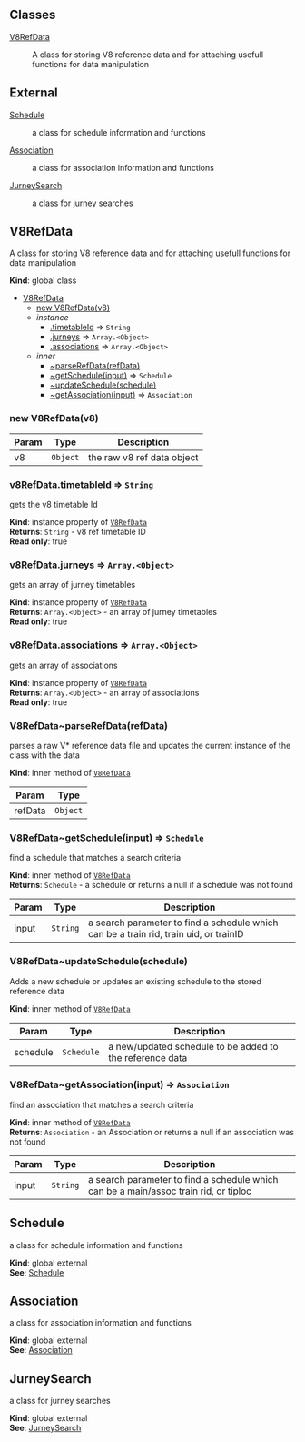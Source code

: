 ## Classes

<dl>
<dt><a href="#V8RefData">V8RefData</a></dt>
<dd><p>A class for storing V8 reference data and for attaching usefull functions for data manipulation</p>
</dd>
</dl>

## External

<dl>
<dt><a href="#external_Schedule">Schedule</a></dt>
<dd><p>a class for schedule information and functions</p>
</dd>
<dt><a href="#external_Association">Association</a></dt>
<dd><p>a class for association information and functions</p>
</dd>
<dt><a href="#external_JurneySearch">JurneySearch</a></dt>
<dd><p>a class for jurney searches</p>
</dd>
</dl>

<a name="V8RefData"></a>

## V8RefData
A class for storing V8 reference data and for attaching usefull functions for data manipulation

**Kind**: global class  

* [V8RefData](#V8RefData)
    * [new V8RefData(v8)](#new_V8RefData_new)
    * _instance_
        * [.timetableId](#V8RefData+timetableId) ⇒ <code>String</code>
        * [.jurneys](#V8RefData+jurneys) ⇒ <code>Array.&lt;Object&gt;</code>
        * [.associations](#V8RefData+associations) ⇒ <code>Array.&lt;Object&gt;</code>
    * _inner_
        * [~parseRefData(refData)](#V8RefData..parseRefData)
        * [~getSchedule(input)](#V8RefData..getSchedule) ⇒ <code>Schedule</code>
        * [~updateSchedule(schedule)](#V8RefData..updateSchedule)
        * [~getAssociation(input)](#V8RefData..getAssociation) ⇒ <code>Association</code>

<a name="new_V8RefData_new"></a>

### new V8RefData(v8)

| Param | Type | Description |
| --- | --- | --- |
| v8 | <code>Object</code> | the raw v8 ref data object |

<a name="V8RefData+timetableId"></a>

### v8RefData.timetableId ⇒ <code>String</code>
gets the v8 timetable Id

**Kind**: instance property of <code>[V8RefData](#V8RefData)</code>  
**Returns**: <code>String</code> - v8 ref timetable ID  
**Read only**: true  
<a name="V8RefData+jurneys"></a>

### v8RefData.jurneys ⇒ <code>Array.&lt;Object&gt;</code>
gets an array of jurney timetables

**Kind**: instance property of <code>[V8RefData](#V8RefData)</code>  
**Returns**: <code>Array.&lt;Object&gt;</code> - an array of jurney timetables  
**Read only**: true  
<a name="V8RefData+associations"></a>

### v8RefData.associations ⇒ <code>Array.&lt;Object&gt;</code>
gets an array of associations

**Kind**: instance property of <code>[V8RefData](#V8RefData)</code>  
**Returns**: <code>Array.&lt;Object&gt;</code> - an array of associations  
**Read only**: true  
<a name="V8RefData..parseRefData"></a>

### V8RefData~parseRefData(refData)
parses a raw V* reference data file and updates the current instance of the class with the data

**Kind**: inner method of <code>[V8RefData](#V8RefData)</code>  

| Param | Type |
| --- | --- |
| refData | <code>Object</code> | 

<a name="V8RefData..getSchedule"></a>

### V8RefData~getSchedule(input) ⇒ <code>Schedule</code>
find a schedule that matches a search criteria

**Kind**: inner method of <code>[V8RefData](#V8RefData)</code>  
**Returns**: <code>Schedule</code> - a schedule or returns a null if a schedule was not found  

| Param | Type | Description |
| --- | --- | --- |
| input | <code>String</code> | a search parameter to find a schedule which can be a train rid, train uid, or trainID |

<a name="V8RefData..updateSchedule"></a>

### V8RefData~updateSchedule(schedule)
Adds a new schedule or updates an existing schedule to the stored reference data

**Kind**: inner method of <code>[V8RefData](#V8RefData)</code>  

| Param | Type | Description |
| --- | --- | --- |
| schedule | <code>Schedule</code> | a new/updated schedule to be added to the reference data |

<a name="V8RefData..getAssociation"></a>

### V8RefData~getAssociation(input) ⇒ <code>Association</code>
find an association that matches a search criteria

**Kind**: inner method of <code>[V8RefData](#V8RefData)</code>  
**Returns**: <code>Association</code> - an Association or returns a null if an association was not found  

| Param | Type | Description |
| --- | --- | --- |
| input | <code>String</code> | a search parameter to find a schedule which can be a main/assoc train rid, or tiploc |

<a name="external_Schedule"></a>

## Schedule
a class for schedule information and functions

**Kind**: global external  
**See**: [Schedule](schedule.md)  
<a name="external_Association"></a>

## Association
a class for association information and functions

**Kind**: global external  
**See**: [Association](association.md)  
<a name="external_JurneySearch"></a>

## JurneySearch
a class for jurney searches

**Kind**: global external  
**See**: [JurneySearch](jurneySearch.md)  
